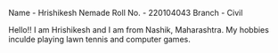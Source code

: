 Name - Hrishikesh Nemade
Roll No. - 220104043
Branch - Civil

Hello!! I am Hrishikesh and I am from Nashik, Maharashtra. My hobbies inculde playing lawn tennis and computer games. 